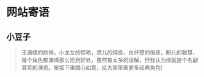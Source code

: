 
# 网站寄语




## 小豆子

> 王语嫣的娇俏，小龙女的惊艳，灵儿的纯良，白纤楚的俏皮，盼儿的聪慧，每个角色都演绎那么恰到好处，虽然有太多的误解，但我认为你就是个名副其实的演员。祝接下来顺心如意，给大家带来更多经典角色!
